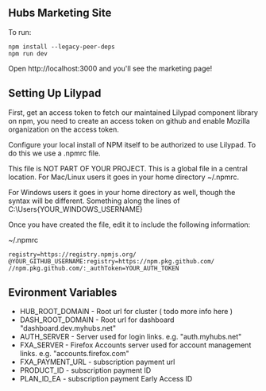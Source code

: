 ## Hubs Marketing Site

To run:

```
npm install --legacy-peer-deps
npm run dev
```

Open http://localhost:3000 and you'll see the marketing page!

## Setting Up Lilypad

First, get an access token to fetch our maintained Lilypad component library on npm, you need to create an access token on github and enable Mozilla organization on the access token.

Configure your local install of NPM itself to be authorized to use Lilypad. To do this we use a .npmrc file.

This file is NOT PART OF YOUR PROJECT. This is a global file in a central location. For Mac/Linux users it goes in your home directory ~/.npmrc.

For Windows users it goes in your home directory as well, though the syntax will be different. Something along the lines of C:\Users\{YOUR_WINDOWS_USERNAME}

Once you have created the file, edit it to include the following information:

~/.npmrc

```
registry=https://registry.npmjs.org/
@YOUR_GITHUB_USERNAME:registry=https://npm.pkg.github.com/
//npm.pkg.github.com/:_authToken=YOUR_AUTH_TOKEN

```

## Evironment Variables

- HUB_ROOT_DOMAIN - Root url for cluster ( todo more info here )
- DASH_ROOT_DOMAIN - Root url for dashboard "dashboard.dev.myhubs.net"
- AUTH_SERVER - Server used for login links. e.g. "auth.myhubs.net"
- FXA_SERVER - Firefox Accounts server used for account management links. e.g. "accounts.firefox.com"
- FXA_PAYMENT_URL - subscription payment url
- PRODUCT_ID - subscription payment ID
- PLAN_ID_EA - subscription payment Early Access ID

